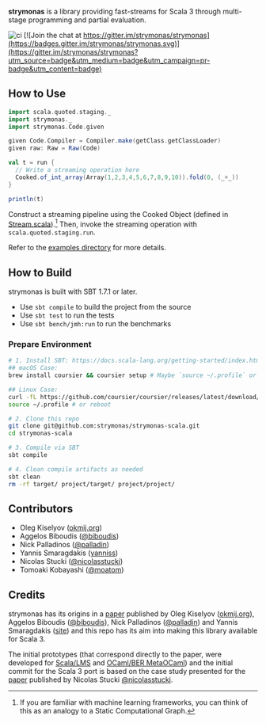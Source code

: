 **strymonas** is a library providing fast-streams for Scala 3 through multi-stage programming and partial evaluation.

![ci](https://github.com/strymonas/strymonas/actions/workflows/ci.yml/badge.svg)
[![Join the chat at https://gitter.im/strymonas/strymonas](https://badges.gitter.im/strymonas/strymonas.svg)](https://gitter.im/strymonas/strymonas?utm_source=badge&utm_medium=badge&utm_campaign=pr-badge&utm_content=badge)

## How to Use

```scala
import scala.quoted.staging._
import strymonas._
import strymonas.Code.given

given Code.Compiler = Compiler.make(getClass.getClassLoader)
given raw: Raw = Raw(Code)

val t = run {
  // Write a streaming operation here
  Cooked.of_int_array(Array(1,2,3,4,5,6,7,8,9,10)).fold(0, (_+_))
}

println(t)
```

Construct a streaming pipeline using the Cooked Object (defined in [Stream.scala](src/main/scala/strymonas/Stream.scala)).[^1] Then, invoke the streaming operation with `scala.quoted.staging.run`.


Refer to the [examples directory](examples) for more details.

[^1]: If you are familiar with machine learning frameworks, you can think of this as an analogy to a Static Computational Graph.

## How to Build

strymonas is built with SBT 1.7.1 or later.

* Use `sbt compile` to build the project from the source
* Use `sbt test` to run the tests
* Use `sbt bench/jmh:run` to run the benchmarks

### Prepare Environment
```bash
# 1. Install SBT: https://docs.scala-lang.org/getting-started/index.html, https://get-coursier.io/docs/cli-overview
## macOS Case:
brew install coursier && coursier setup # Maybe `source ~/.profile` or `reboot` is required

## Linux Case:
curl -fL https://github.com/coursier/coursier/releases/latest/download/cs-x86_64-pc-linux.gz | gzip -d > cs && chmod +x cs && ./cs setup
source ~/.profile # or reboot

# 2. Clone this repo
git clone git@github.com:strymonas/strymonas-scala.git
cd strymonas-scala

# 3. Compile via SBT
sbt compile

# 4. Clean compile artifacts as needed
sbt clean
rm -rf target/ project/target/ project/project/
```

## Contributors

* Oleg Kiselyov ([okmij.org](http://okmij.org/ftp/))
* Aggelos Biboudis ([@biboudis](https://github.com/biboudis))
* Nick Palladinos ([@palladin](https://github.com/palladin))
* Yannis Smaragdakis ([yanniss](https://yanniss.github.io/))
* Nicolas Stucki ([@nicolasstucki](https://github.com/nicolasstucki))
* Tomoaki Kobayashi ([@moatom](https://github.com/moatom))

## Credits

strymonas has its origins in a [paper](https://dl.acm.org/doi/10.1145/3093333.3009880) published by Oleg Kiselyov ([okmij.org](http://okmij.org/ftp/)), Aggelos Biboudis ([@biboudis](https://github.com/biboudis)), Nick Palladinos ([@palladin](https://github.com/palladin)) and Yannis Smaragdakis ([site](https://yanniss.github.io/)) and this repo has its aim into making this library available for Scala 3.

The initial prototypes (that correspond directly to the paper, were developed for [Scala/LMS](https://github.com/strymonas/staged-streams.scala) and [OCaml/BER MetaOCaml](https://github.com/strymonas/staged-streams.ocaml)) and the initial commit for the Scala 3 port is based on the case study presented for the [paper](https://biboudis.github.io/papers/pcp-gpce18.pdf) published by Nicolas Stucki [@nicolasstucki](https://github.com/nicolasstucki).
